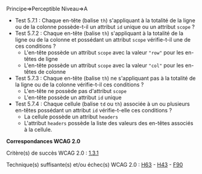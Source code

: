 Principe=>Perceptible
Niveau=>A

*   Test 5.7.1 : Chaque en-tête (balise `th`) s'appliquant à la totalité de la ligne ou de la colonne possède-t-il un attribut `id` unique ou un attribut `scope` ?
*   Test 5.7.2 : Chaque en-tête (balise `th`) s'appliquant à la totalité de la ligne ou de la colonne et possédant un attribut `scope` vérifie-t-il une de ces conditions ?
    *   L'en-tête possède un attribut `scope` avec la valeur `"row"` pour les en-têtes de ligne
    *   L'en-tête possède un attribut `scope` avec la valeur `"col"` pour les en-têtes de colonne
*   Test 5.7.3 : Chaque en-tête (balise `th`) ne s'appliquant pas à la totalité de la ligne ou de la colonne vérifie-t-il ces conditions ?
    *   L'en-tête ne possède pas d'attribut `scope`
    *   L'en-tête possède un attribut `id` unique
*   Test 5.7.4 : Chaque cellule (balise `td` ou `th`) associée à un ou plusieurs en-têtes possédant un attribut `id` vérifie-t-elle ces conditions ?
    *   La cellule possède un attribut `headers`
    *   L'attribut `headers` possède la liste des valeurs des en-têtes associés à la cellule.

**Correspondances WCAG 2.0**

Critère(s) de succès WCAG 2.0 : [1.3.1](http://www.w3.org/Translations/WCAG20-fr/#content-structure-separation-programmatic)

Technique(s) suffisante(s) et/ou échec(s) WCAG 2.0 : [H63](http://www.w3.org/TR/WCAG-TECHS/H63.html) - [H43](http://www.w3.org/TR/WCAG-TECHS/H43.html) - [F90](http://www.w3.org/TR/2014/NOTE-WCAG20-TECHS-20140916/F90.html)
